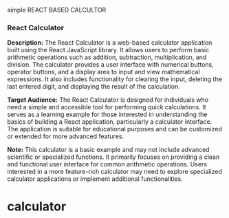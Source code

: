 simple REACT BASED CALCULTOR


### React Calculator

**Description:**
The React Calculator is a web-based calculator application built using the React JavaScript library. It allows users to perform basic arithmetic operations such as addition, subtraction, multiplication, and division. The calculator provides a user interface with numerical buttons, operator buttons, and a display area to input and view mathematical expressions. It also includes functionality for clearing the input, deleting the last entered digit, and displaying the result of the calculation.


**Target Audience:**
The React Calculator is designed for individuals who need a simple and accessible tool for performing quick calculations. It serves as a learning example for those interested in understanding the basics of building a React application, particularly a calculator interface. The application is suitable for educational purposes and can be customized or extended for more advanced features.

**Note:**
This calculator is a basic example and may not include advanced scientific or specialized functions. It primarily focuses on providing a clean and functional user interface for common arithmetic operations. Users interested in a more feature-rich calculator may need to explore specialized calculator applications or implement additional functionalities.

# calculator
